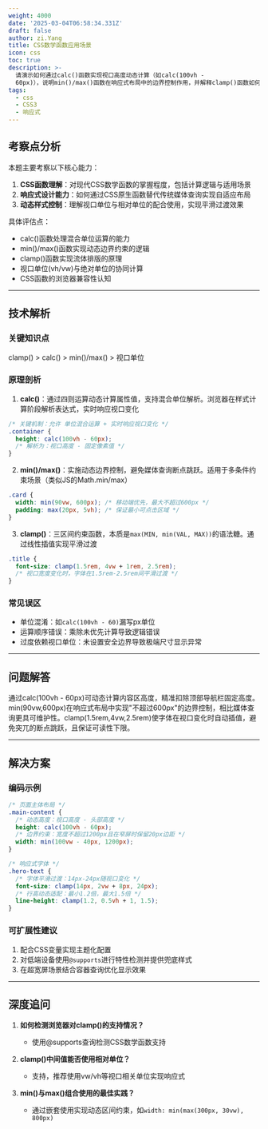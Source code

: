 ```yaml
---
weight: 4000
date: '2025-03-04T06:58:34.331Z'
draft: false
author: zi.Yang
title: CSS数学函数应用场景
icon: css
toc: true
description: >-
  请演示如何通过calc()函数实现视口高度动态计算（如calc(100vh -
  60px)），说明min()/max()函数在响应式布局中的边界控制作用，并解释clamp()函数如何实现字体大小的动态平滑过渡。
tags:
  - css
  - CSS3
  - 响应式
---
```


## 考察点分析

本题主要考察以下核心能力：
1. **CSS函数理解**：对现代CSS数学函数的掌握程度，包括计算逻辑与适用场景
2. **响应式设计能力**：如何通过CSS原生函数替代传统媒体查询实现自适应布局
3. **动态样式控制**：理解视口单位与相对单位的配合使用，实现平滑过渡效果

具体评估点：
- calc()函数处理混合单位运算的能力
- min()/max()函数实现动态边界约束的逻辑
- clamp()函数实现流体排版的原理
- 视口单位(vh/vw)与绝对单位的协同计算
- CSS函数的浏览器兼容性认知

---

## 技术解析

### 关键知识点
clamp() > calc() > min()/max() > 视口单位

### 原理剖析
1. **calc()**：通过四则运算动态计算属性值，支持混合单位解析。浏览器在样式计算阶段解析表达式，实时响应视口变化
```css
/* 关键机制：允许 单位混合运算 + 实时响应视口变化 */
.container {
  height: calc(100vh - 60px); 
  /* 解析为：视口高度 - 固定像素值 */
}
```

2. **min()/max()**：实施动态边界控制，避免媒体查询断点跳跃。适用于多条件约束场景（类似JS的Math.min/max）
```css
.card {
  width: min(90vw, 600px); /* 移动端优先，最大不超过600px */
  padding: max(20px, 5vh); /* 保证最小可点击区域 */
}
```

3. **clamp()**：三区间约束函数，本质是`max(MIN, min(VAL, MAX))`的语法糖。通过线性插值实现平滑过渡
```css
.title {
  font-size: clamp(1.5rem, 4vw + 1rem, 2.5rem);
  /* 视口宽度变化时，字体在1.5rem-2.5rem间平滑过渡 */
}
```

### 常见误区
- 单位混淆：如`calc(100vh - 60)`漏写px单位
- 运算顺序错误：乘除未优先计算导致逻辑错误
- 过度依赖视口单位：未设置安全边界导致极端尺寸显示异常

---

## 问题解答

通过calc(100vh - 60px)可动态计算内容区高度，精准扣除顶部导航栏固定高度。min(90vw,600px)在响应式布局中实现"不超过600px"的边界控制，相比媒体查询更具可维护性。clamp(1.5rem,4vw,2.5rem)使字体在视口变化时自动插值，避免突兀的断点跳跃，且保证可读性下限。

---

## 解决方案

### 编码示例
```css
/* 页面主体布局 */
.main-content {
  /* 动态高度：视口高度 - 头部高度 */
  height: calc(100vh - 60px);
  /* 边界约束：宽度不超过1200px且在窄屏时保留20px边距 */
  width: min(100vw - 40px, 1200px);
}

/* 响应式字体 */
.hero-text {
  /* 字体平滑过渡：14px-24px随视口变化 */
  font-size: clamp(14px, 2vw + 8px, 24px);
  /* 行高动态适配：最小1.2倍，最大1.5倍 */
  line-height: clamp(1.2, 0.5vh + 1, 1.5);
}
```

### 可扩展性建议
1. 配合CSS变量实现主题化配置
2. 对低端设备使用`@supports`进行特性检测并提供兜底样式
3. 在超宽屏场景结合容器查询优化显示效果

---

## 深度追问

1. **如何检测浏览器对clamp()的支持情况？**
   - 使用@supports查询检测CSS数学函数支持

2. **clamp()中间值能否使用相对单位？**
   - 支持，推荐使用vw/vh等视口相关单位实现响应式

3. **min()与max()组合使用的最佳实践？**
   - 通过嵌套使用实现动态区间约束，如`width: min(max(300px, 30vw), 800px)`